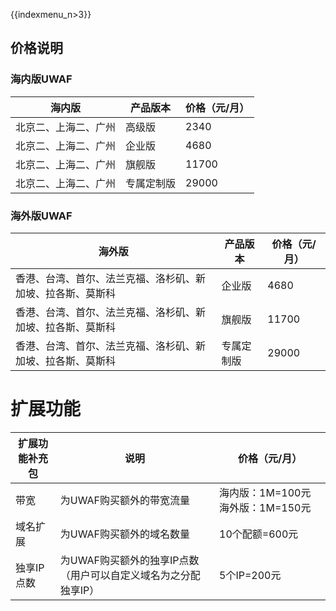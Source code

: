 {{indexmenu_n>3}}

## 价格说明

### 海内版UWAF

| 海内版        | 产品版本  | 价格（元/月） |
| --- | --- | --- |
| 北京二、上海二、广州 | 高级版   | 2340    |
| 北京二、上海二、广州 | 企业版   | 4680    |
| 北京二、上海二、广州 | 旗舰版   | 11700   |
| 北京二、上海二、广州 | 专属定制版 | 29000   |

### 海外版UWAF

| 海外版                           | 产品版本  | 价格（元/月） |
| --- | --- | --- |
| 香港、台湾、首尔、法兰克福、洛杉矶、新加坡、拉各斯、莫斯科 | 企业版   | 4680    |
| 香港、台湾、首尔、法兰克福、洛杉矶、新加坡、拉各斯、莫斯科 | 旗舰版   | 11700   |
| 香港、台湾、首尔、法兰克福、洛杉矶、新加坡、拉各斯、莫斯科 | 专属定制版 | 29000   |

# 扩展功能

| 扩展功能补充包 | 说明                                  | 价格（元/月）                 |
| --- | --- | --- |
| 带宽      | 为UWAF购买额外的带宽流量                      | 海内版：1M=100元 海外版：1M=150元 |
| 域名扩展    | 为UWAF购买额外的域名数量                      | 10个配额=600元              |
| 独享IP点数  | 为UWAF购买额外的独享IP点数（用户可以自定义域名为之分配独享IP） | 5个IP=200元               |

